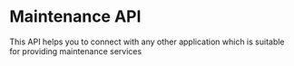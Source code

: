 # Maintenance API

 This API helps you to connect with any other application which is suitable for providing maintenance services
